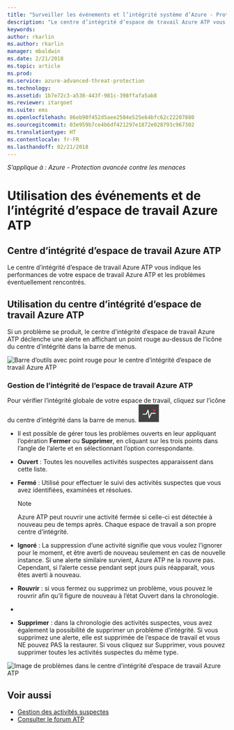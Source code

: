 ```yaml
---
title: "Surveiller les événements et l’intégrité système d’Azure - Protection avancée contre les menaces | Microsoft Docs"
description: "Le centre d’intégrité d’espace de travail Azure ATP vous permet de vérifier le bon fonctionnement du service Azure ATP, d’être alerté sur les problèmes potentiels et de consulter les événements système dans l’observateur d’événements."
keywords: 
author: rkarlin
ms.author: rkarlin
manager: mbaldwin
ms.date: 2/21/2018
ms.topic: article
ms.prod: 
ms.service: azure-advanced-threat-protection
ms.technology: 
ms.assetid: 1b7e72c3-a538-443f-981c-398ffafa5ab8
ms.reviewer: itargoet
ms.suite: ems
ms.openlocfilehash: 86eb90f452d5aee2504e525e64bfc62c22207880
ms.sourcegitcommit: 03e959b7ce4b6df421297e1872e028793c967302
ms.translationtype: HT
ms.contentlocale: fr-FR
ms.lasthandoff: 02/21/2018
---
```

*S’applique à : Azure - Protection avancée contre les menaces*


# <a name="working-with-azure-atp-workspace-health-and-events"></a>Utilisation des événements et de l’intégrité d’espace de travail Azure ATP

## <a name="azure-atp-workspace-health-center"></a>Centre d’intégrité d’espace de travail Azure ATP 

Le centre d’intégrité d’espace de travail Azure ATP vous indique les performances de votre espace de travail Azure ATP et les problèmes éventuellement rencontrés.

## <a name="working-with-the-azure-atp-workspace-health-center"></a>Utilisation du centre d’intégrité d’espace de travail Azure ATP

Si un problème se produit, le centre d’intégrité d’espace de travail Azure ATP déclenche une alerte en affichant un point rouge au-dessus de l’icône du centre d’intégrité dans la barre de menus.

![Barre d’outils avec point rouge pour le centre d’intégrité d’espace de travail Azure ATP](media/atp-health-bar.png)

### <a name="managing-azure-atp-workspace-health"></a>Gestion de l’intégrité de l’espace de travail Azure ATP
Pour vérifier l’intégrité globale de votre espace de travail, cliquez sur l’icône du centre d’intégrité dans la barre de menus. ![Icône du centre d’intégrité d’espace de travail Azure ATP](media/atp-red-dot.png)

-   Il est possible de gérer tous les problèmes ouverts en leur appliquant l’opération **Fermer** ou **Supprimer**, en cliquant sur les trois points dans l’angle de l’alerte et en sélectionnant l’option correspondante.

-   **Ouvert** : Toutes les nouvelles activités suspectes apparaissent dans cette liste.

-   **Fermé** : Utilisé pour effectuer le suivi des activités suspectes que vous avez identifiées, examinées et résolues.

    > [!NOTE]
    > Azure ATP peut rouvrir une activité fermée si celle-ci est détectée à nouveau peu de temps après.
    > Chaque espace de travail a son propre centre d’intégrité.

-   **Ignoré** : La suppression d’une activité signifie que vous voulez l’ignorer pour le moment, et être averti de nouveau seulement en cas de nouvelle instance. Si une alerte similaire survient, Azure ATP ne la rouvre pas. Cependant, si l’alerte cesse pendant sept jours puis réapparaît, vous êtes averti à nouveau.

-   **Rouvrir** : si vous fermez ou supprimez un problème, vous pouvez le rouvrir afin qu’il figure de nouveau à l’état Ouvert dans la chronologie.
- 
- **Supprimer** : dans la chronologie des activités suspectes, vous avez également la possibilité de supprimer un problème d’intégrité. Si vous supprimez une alerte, elle est supprimée de l’espace de travail et vous NE pouvez PAS la restaurer. Si vous cliquez sur Supprimer, vous pouvez supprimer toutes les activités suspectes du même type.



![Image de problèmes dans le centre d’intégrité d’espace de travail Azure ATP](media/atp-health-issue.png)






## <a name="see-also"></a>Voir aussi

- [Gestion des activités suspectes](working-with-suspicious-activities.md)
- [Consulter le forum ATP](https://aka.ms/azureatpcommunity)
